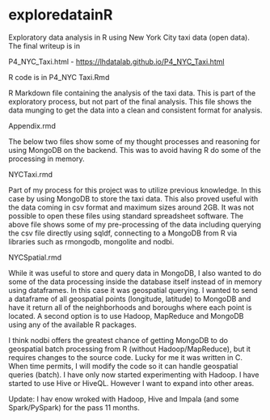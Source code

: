 # exploredatainR
Exploratory data analysis in R using New York City taxi data (open data).
The final writeup is in
 
 P4_NYC_Taxi.html - https://lhdatalab.github.io/P4_NYC_Taxi.html 

R code is in P4_NYC Taxi.Rmd

R Markdown file containing the analysis of the taxi data. This is part of the exploratory process, but not part of the final analysis. This file shows the data munging to get the data into a clean and consistent format for analysis.

Appendix.rmd


The below two files show some of my thought processes and reasoning for using MongoDB on the backend. This was to avoid having R do some of the processing in memory.

NYCTaxi.rmd

Part of my process for this project was to utilize previous knowledge. In this case by using MongoDB to store the taxi data.
This also proved useful with the data coming in csv format and maximum sizes around 2GB. It was not possible to open these files using standard spreadsheet software. The above file shows some of my pre-processing of the data including querying the csv file directly using sqldf, connecting to a MongoDB from R via libraries such as rmongodb, mongolite and nodbi.

NYCSpatial.rmd

While it was useful to store and query data in MongoDB, I also wanted to do some of the data processing inside the database itself instead of in memory using dataframes. 
In this case it was geospatial querying. I wanted to send a dataframe of all geospatial points (longitude, latitude) to MongoDB and have it return all of the neighborhoods and boroughs where each point is located. A second option is to use Hadoop, MapReduce and MongoDB using any of the available R packages.


I think nodbi offers the greatest chance of getting MongoDB to do geospatial batch processing from R (without Hadoop/MapReduce), but it requires changes to the source code. Lucky for me it was written in C. When time permits, I will modify the code so it can handle geospatial queries (batch).
I have only now started experimenting with Hadoop. I have started to use Hive or HiveQL. However I want to expand into other areas.

Update: I hav enow wroked with Hadoop, Hive and Impala (and some Spark/PySpark) for the pass 11 months.
